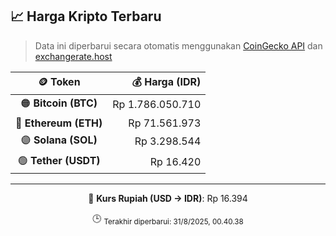 

<!-- HARGA_KRIPTO -->
## 📈 Harga Kripto Terbaru

> Data ini diperbarui secara otomatis menggunakan [CoinGecko API](https://www.coingecko.com/) dan [exchangerate.host](https://exchangerate.host/)

<div align="center">

| 🪙 Token | 💰 Harga (IDR) |
|:------:|---------------:|
| 🟠 **Bitcoin (BTC)**   | Rp 1.786.050.710 |
| 🔵 **Ethereum (ETH)**  | Rp 71.561.973 |
| 🟣 **Solana (SOL)**    | Rp 3.298.544 |
| 🟢 **Tether (USDT)**   | Rp 16.420 |

---

💱 **Kurs Rupiah (USD → IDR)**: Rp 16.394

🕒 <sub>Terakhir diperbarui: 31/8/2025, 00.40.38</sub>

</div>
<!-- /HARGA_KRIPTO -->